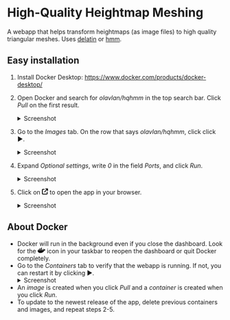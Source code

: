 # High-Quality Heightmap Meshing

A webapp that helps transform heightmaps (as image files) to high quality triangular meshes. Uses [delatin](https://github.com/mapbox/delatin) or [hmm](https://github.com/fogleman/hmm).

## Easy installation

1. Install Docker Desktop: https://www.docker.com/products/docker-desktop/
2. Open Docker and search for _olavlan/hqhmm_ in the top search bar. Click _Pull_ on the first result. <details>
   <summary>Screenshot</summary>
   <img src="public/docker-search.png" width="600" alt="Docker search">
   </details>

3. Go to the _Images_ tab. On the row that says _olavlan/hqhmm_, click click ▶. <details>
   <summary>Screenshot</summary>
   <img src="public/docker-image.png" width="600" alt="Docker image">
   </details>

4. Expand _Optional settings_, write _0_ in the field _Ports_, and click _Run_.<details>
   <summary>Screenshot</summary>
   <img src="public/docker-run.png" width="600" alt="Docker run">
   </details>

5. Click on <img src="public/arrow-up-right-from-square-solid.svg" style="height:1em;"> to open the app in your browser. <details>
   <summary>Screenshot</summary>
   <img src="public/docker-open.png" width="600" alt="Docker open">
   </details>

## About Docker

* Docker will run in the background even if you close the dashboard. Look for the  <img src="public/docker-brands-solid.svg" style="height:1em;"> icon in your taskbar to reopen the dashboard or quit Docker completely.
* Go to the *Containers* tab to verify that the webapp is running. If not, you can restart it by clicking ▶. <details>
   <summary>Screenshot</summary>
   <img src="public/docker-restart.png" width="600" alt="Docker open">
   </details>
* An *image* is created when you click *Pull* and a *container* is created when you click *Run*. 
* To update to the newest release of the app, delete previous containers and images, and repeat steps 2-5. 
